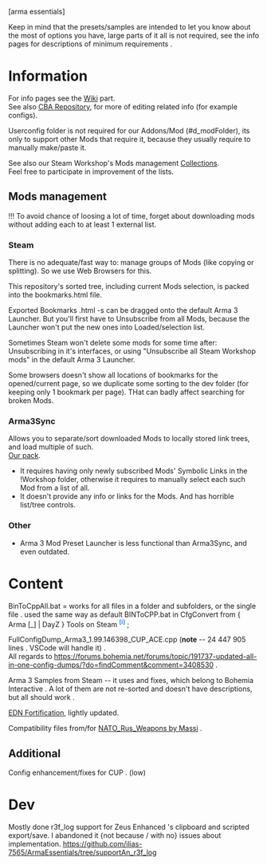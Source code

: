 [arma essentials]

Keep in mind that the presets/samples are intended to let you know about the most of options you have, large parts of it all is not required, see the info pages for descriptions of minimum requirements .

# Information

For info pages see the [Wiki](https://github.com/ilias-7565/ArmaEssentials/wiki/) part.  
See also [CBA Repository](https://github.com/CBATeam/CBA_A3), for more of editing related info (for example configs).

Userconfig folder is not required for our Addons/Mod (#d_modFolder),
	 its only to support other Mods that require it, because they usually require to manually make/paste it.

See also our Steam Workshop's Mods management [Collections](https://steamcommunity.com/sharedfiles/filedetails/?id=2120634028).  
Feel free to participate in improvement of the lists.

## Mods management

!!! To avoid chance of loosing a lot of time, forget about downloading mods without adding each to at least 1 external list.

### Steam

There is no adequate/fast way to: manage groups of Mods (like copying or splitting). So we use Web Browsers for this.

This repository's sorted tree, including current Mods selection, is packed into the bookmarks.html file.

Exported Bookmarks .html -s can be dragged onto the default Arma 3 Launcher. But you'll first have to Unsubscribe from all Mods, because the Launcher won't put the new ones into Loaded/selection list.

Sometimes Steam won't delete some mods for some time after: Unsubscribing in it's interfaces, or using "Unsubscribe all Steam Workshop mods" in the default Arma 3 Launcher.

Some browsers doesn't show all locations of bookmarks for the opened/current page, so we duplicate some sorting to the dev folder (for keeping only 1 bookmark per page). THat can badly affect searching for broken Mods.

### Arma3Sync

Allows you to separate/sort downloaded Mods to locally stored link trees,
	 and load multiple of such.  
[Our pack](Additional/ArmA3Sync).
* It requires having only newly subscribed Mods' Symbolic Links in the !Workshop folder,
	 otherwise it requires to manually select each such Mod from a list of all.
* It doesn't provide any info or links for the Mods. And has horrible list/tree controls.

### Other

* Arma 3 Mod Preset Launcher is less functional than Arma3Sync, and even outdated.

# Content

BinToCppAll.bat = works for all files in a folder and subfolders, or the single file . used the same way as default BINToCPP.bat in CfgConvert from { Arma [_] | DayZ } Tools on Steam <sup title="(put it in `DayZ Tools\Bin\CfgConvert` folder and drag the target file/folder on it)" style="color:dodgerBlue;">__[i]__</sup> ;

FullConfigDump_Arma3_1.99.146398_CUP_ACE.cpp (**note** -- 24 447 905 lines . VSCode will handle it) .  
All regards to https://forums.bohemia.net/forums/topic/191737-updated-all-in-one-config-dumps/?do=findComment&comment=3408530 .

Arma 3 Samples from Steam -- it uses and fixes, which belong to Bohemia Interactive . A lot of them are not re-sorted and doesn't have descriptions, but all should work .

[EDN Fortification](https://steamcommunity.com/sharedfiles/filedetails/?id=933801347&searchtext=fortif), lightly updated.

Compatibility files from/for [NATO_Rus_Weapons by Massi](https://steamcommunity.com/sharedfiles/filedetails/?id=500929500) .

## Additional

Config enhancement/fixes for CUP . (low)

# Dev

Mostly done r3f_log support for Zeus Enhanced 's clipboard and scripted export/save.
	 I abandoned it {not because / with no} issues about implementation.
https://github.com/ilias-7565/ArmaEssentials/tree/supportAn_r3f_log
